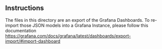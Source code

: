 ## Instructions

The files in this directory are an export of the Grafana Dashboards. To re-import those JSON models into a Grafana Instance, please follow this documentation
https://grafana.com/docs/grafana/latest/dashboards/export-import/#import-dashboard
